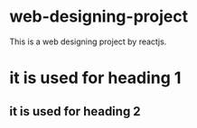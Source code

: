 # web-designing-project
This is a web designing project by reactjs.
# it is used for heading 1
## it is used for heading 2
